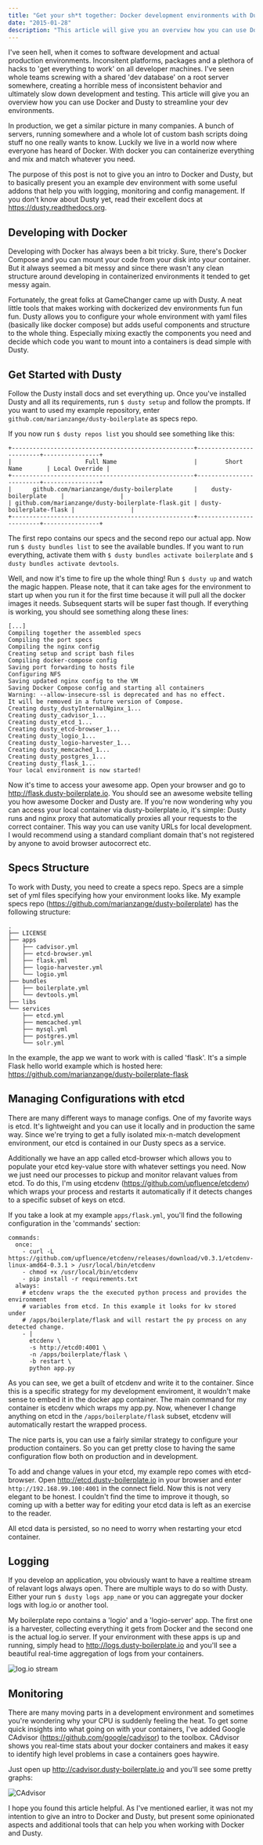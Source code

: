 ```yaml
---
title: "Get your sh*t together: Docker development environments with Dusty"
date: "2015-01-28"
description: "This article will give you an overview how you can use Docker and Dusty to streamline your dev environments."
---
```


I've seen hell, when it comes to software development and actual production environments. Inconsitent platforms, packages and a plethora of hacks to 'get everything to work' on all developer machines. I've seen whole teams screwing with a shared 'dev database' on a root server somewhere, creating a horrible mess of inconsistent behavior and ultimately slow down development and testing. This article will give you an overview how you can use Docker and Dusty to streamline your dev environments.

In production, we get a similar picture in many companies. A bunch of servers, running somewhere and a whole lot of custom bash scripts doing stuff no one really wants to know. Luckily we live in a world now where everyone has heard of Docker. With docker you can containerize everything and mix and match whatever you need.

The purpose of this post is not to give you an intro to Docker and Dusty, but to basically present you an example dev environment with some useful addons that help you with logging, monitoring and config management. If you don't know about Dusty yet, read their excellent docs at https://dusty.readthedocs.org.

## Developing with Docker

Developing with Docker has always been a bit tricky. Sure, there's Docker Compose and you can mount your code from your disk into your container. But it always seemed a bit messy and since there wasn't any clean structure around developing in containerized environments it tended to get messy again.

Fortunately, the great folks at GameChanger came up with Dusty. A neat little tools that makes working with dockerized dev environments fun fun fun. Dusty allows you to configure your whole environment with yaml files (basically like docker compose) but adds useful components and structure to the whole thing. Especially mixing exactly the components you need and decide which code you want to mount into a containers is dead simple with Dusty.

## Get Started with Dusty

Follow the Dusty install docs and set everything up. Once you've installed Dusty and all its requirements, run `$ dusty setup` and follow the prompts. If you want to used my example repository, enter `github.com/marianzange/dusty-boilerplate` as specs repo.

If you now run `$ dusty repos list` you should see something like this:

```
+----------------------------------------------------+-------------------------+----------------+
|                     Full Name                      |        Short Name       | Local Override |
+----------------------------------------------------+-------------------------+----------------+
|      github.com/marianzange/dusty-boilerplate      |    dusty-boilerplate    |                |
| github.com/marianzange/dusty-boilerplate-flask.git | dusty-boilerplate-flask |                |
+----------------------------------------------------+-------------------------+----------------+
```

The first repo contains our specs and the second repo our actual app. Now run `$ dusty bundles list` to see the available bundles.
If you want to run everything, activate them with `$ dusty bundles activate boilerplate` and `$ dusty bundles activate devtools`.

Well, and now it's time to fire up the whole thing! Run `$ dusty up` and watch the magic happen. Please note, that it can take ages for the environment to start up when you run
it for the first time because it will pull all the docker images it needs. Subsequent starts will be super fast though.
If everything is working, you should see something along these lines:

```
[...]
Compiling together the assembled specs
Compiling the port specs
Compiling the nginx config
Creating setup and script bash files
Compiling docker-compose config
Saving port forwarding to hosts file
Configuring NFS
Saving updated nginx config to the VM
Saving Docker Compose config and starting all containers
Warning: --allow-insecure-ssl is deprecated and has no effect.
It will be removed in a future version of Compose.
Creating dusty_dustyInternalNginx_1...
Creating dusty_cadvisor_1...
Creating dusty_etcd_1...
Creating dusty_etcd-browser_1...
Creating dusty_logio_1...
Creating dusty_logio-harvester_1...
Creating dusty_memcached_1...
Creating dusty_postgres_1...
Creating dusty_flask_1...
Your local environment is now started!
```

Now it's time to access your awesome app. Open your browser and go to http://flask.dusty-boilerplate.io.
You should see an awesome website telling you how awesome Docker and Dusty are. If you're now wondering
why you can access your local container via dusty-boilerplate.io, it's simple: Dusty runs and nginx
proxy that automatically proxies all your requests to the correct container. This way you can use
vanity URLs for local development. I would recommend using a standard compliant domain that's not registered by anyone
to avoid browser autocorrect etc.

## Specs Structure

To work with Dusty, you need to create a specs repo. Specs are a simple set of yml files specifying how your environment looks like. My example specs repo (https://github.com/marianzange/dusty-boilerplate) has the following structure:

```
.
├── LICENSE
├── apps
│   ├── cadvisor.yml
│   ├── etcd-browser.yml
│   ├── flask.yml
│   ├── logio-harvester.yml
│   └── logio.yml
├── bundles
│   ├── boilerplate.yml
│   └── devtools.yml
├── libs
└── services
    ├── etcd.yml
    ├── memcached.yml
    ├── mysql.yml
    ├── postgres.yml
    └── solr.yml
```

In the example, the app we want to work with is called 'flask'. It's a simple Flask hello world example which is hosted here: https://github.com/marianzange/dusty-boilerplate-flask



## Managing Configurations with etcd

There are many different ways to manage configs. One of my favorite ways is etcd. It's lightweight and you can use it locally and in production the same way.
Since we're trying to get a fully isolated mix-n-match development environment, our etcd is contained in our Dusty specs as a service.

Additionally we have an app called etcd-browser which allows you to populate your etcd key-value store with whatever settings you need.
Now we just need our processes to pickup and monitor relavant values from etcd. To do this, I'm using etcdenv (https://github.com/upfluence/etcdenv)
which wraps your process and restarts it automatically if it detects changes to a specific subset of keys on etcd.

If you take a look at my example `apps/flask.yml`, you'll find the following configuration in the 'commands' section:

```
commands:
  once:
    - curl -L https://github.com/upfluence/etcdenv/releases/download/v0.3.1/etcdenv-linux-amd64-0.3.1 > /usr/local/bin/etcdenv
    - chmod +x /usr/local/bin/etcdenv
    - pip install -r requirements.txt
  always:
    # etcdenv wraps the the executed python process and provides the environment
    # variables from etcd. In this example it looks for kv stored under
    # /apps/boilerplate/flask and will restart the py process on any detected change.
    - |
      etcdenv \
      -s http://etcd0:4001 \
      -n /apps/boilerplate/flask \
      -b restart \
      python app.py
```

As you can see, we get a built of etcdenv and write it to the container. Since this is a specific strategy for my development
enviroment, it wouldn't make sense to embed it in the docker app container. The main command for my container is etcdenv which wraps my app.py.
Now, whenever I change anything on etcd in the `/apps/boilerplate/flask` subset, etcdenv will automatically restart the wrapped process.

The nice parts is, you can use a fairly similar strategy to configure your production containers. So you can get pretty close to having
the same configuration flow both on production and in development.

To add and change values in your etcd, my example repo comes with etcd-browser. Open http://etcd.dusty-boilerplate.io in your browser and enter `http://192.168.99.100:4001` in
the connect	field. Now this is not very elegant to be honest. I couldn't find the time to improve it though, so coming up with a better way for editing your etcd data is left as an exercise to the reader.

All etcd data is persisted, so no need to worry when restarting your etcd container.

## Logging

If you develop an application, you obviously want to have a realtime stream of relavant logs always open. There are multiple ways to do so with Dusty. Either your run `$ dusty logs app_name` or you can aggregate your docker logs with log.io or another tool.

My boilerplate repo contains a 'logio' and a 'logio-server' app. The first one is a harvester, collecting everything it gets from Docker and the second one is the actual log.io server. If your environment with these apps is up and running, simply head to http://logs.dusty-boilerplate.io and you'll see a beautiful real-time aggregation of logs from your containers.

![log.io stream](/images/posts/docker-logio.jpg)

## Monitoring

There are many moving parts in a development environment and sometimes you're wondering why your CPU is suddenly feeling the heat.
To get some quick insights into what going on with your containers, I've added Google CAdvisor (https://github.com/google/cadvisor) to the toolbox. CAdvisor
shows you real-time stats about your docker containers and makes it easy to identify high level problems in case a containers goes haywire.

Just open up http://cadvisor.dusty-boilerplate.io and you'll see some pretty graphs:

![CAdvisor](/images/posts/cadvisor.jpg)

I hope you found this article helpful. As I've mentioned earlier, it was not my intention to give an intro to Docker and Dusty,
but present some opinionated aspects and additional tools that can help you when working with Docker and Dusty.